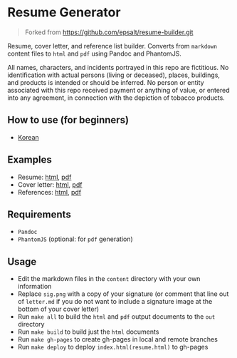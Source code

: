 # Resume Generator
> Forked from https://github.com/epsalt/resume-builder.git

Resume, cover letter, and reference list builder. Converts from
`markdown` content files to `html` and `pdf` using Pandoc and
PhantomJS.

All names, characters, and incidents portrayed in this repo are
fictitious. No identification with actual persons (living or
deceased), places, buildings, and products is intended or should be
inferred. No person or entity associated with this repo received
payment or anything of value, or entered into any agreement, in
connection with the depiction of tobacco products.

## How to use (for beginners)
- [Korean](installation_ko.md)

## Examples

- Resume: [html][resume-html], [pdf][resume-pdf]
- Cover letter: [html][letter-html], [pdf][letter-pdf]
- References: [html][references-html], [pdf][references-pdf]

## Requirements

- `Pandoc`
- `PhantomJS` (optional: for `pdf` generation)

## Usage

- Edit the markdown files in the `content` directory with your own
  information
- Replace `sig.png` with a copy of your signature (or comment that
  line out of `letter.md` if you do not want to include a signature
  image at the bottom of your cover letter)
- Run `make all` to build the `html` and `pdf` output documents to
  the `out` directory
- Run `make build` to build just the `html` documents
- Run `make gh-pages` to create gh-pages in local and remote branches
- Run `make deploy` to deploy `index.html(resume.html)` to gh-pages

[resume-html]: https://s3-us-west-2.amazonaws.com/epsalt-resume-builder/resume.html
[resume-pdf]: https://s3-us-west-2.amazonaws.com/epsalt-resume-builder/resume.pdf
[letter-html]: https://s3-us-west-2.amazonaws.com/epsalt-resume-builder/letter.html
[letter-pdf]: https://s3-us-west-2.amazonaws.com/epsalt-resume-builder/letter.pdf
[references-html]: https://s3-us-west-2.amazonaws.com/epsalt-resume-builder/references.html
[references-pdf]: https://s3-us-west-2.amazonaws.com/epsalt-resume-builder/references.pdf